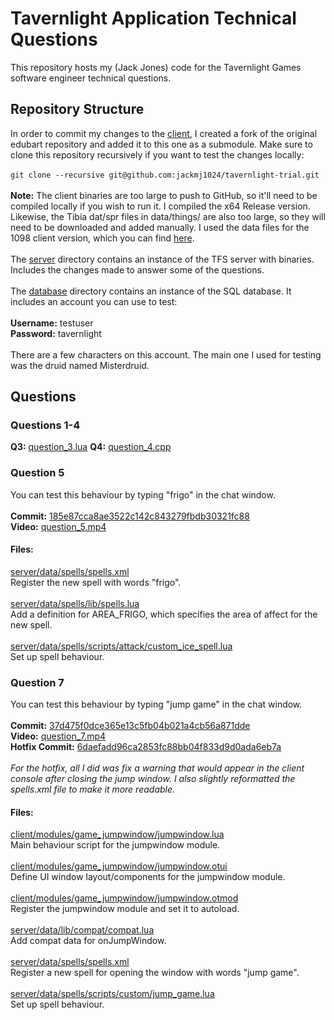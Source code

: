 # Tavernlight Application Technical Questions
This repository hosts my (Jack Jones) code for the Tavernlight Games software engineer technical questions.

## Repository Structure
In order to commit my changes to the [client](https://github.com/jackmj1024/otclient/), I created a fork of the original edubart repository and added it to this one as a submodule. Make sure to clone this repository recursively if you want to test the changes locally:
<br><br>
`git clone --recursive git@github.com:jackmj1024/tavernlight-trial.git`
<br><br>
**Note:** The client binaries are too large to push to GitHub, so it'll need to be compiled locally if you wish to run it. I compiled the x64 Release version. Likewise, the Tibia dat/spr files in data/things/ are also too large, so they will need to be downloaded and added manually. I used the data files for the 1098 client version, which you can find [here](https://downloads.ots.me/data/tibia-clients/dat_and_spr/1098.zip).
<br><br>
The [server](https://github.com/jackmj1024/tavernlight-trial/tree/main/server) directory contains an instance of the TFS server with binaries. Includes the changes made to answer some of the questions. 
<br><br>
The [database](https://github.com/jackmj1024/tavernlight-trial/tree/main/database) directory contains an instance of the SQL database. It includes an account you can use to test:
<br><br>
**Username:** testuser
<br>
**Password:** tavernlight
<br><br>
There are a few characters on this account. The main one I used for testing was the druid named Misterdruid.

## Questions

### Questions 1-4
**Q3:** [question_3.lua](https://github.com/jackmj1024/tavernlight-trial/blob/main/questions/question_3.lua)
**Q4:** [question_4.cpp](https://github.com/jackmj1024/tavernlight-trial/blob/main/questions/question_4.cpp)

### Question 5
You can test this behaviour by typing "frigo" in the chat window.
<br>
<br>
**Commit:** [185e87cca8ae3522c142c843279fbdb30321fc88](https://github.com/jackmj1024/tavernlight-trial/commit/185e87cca8ae3522c142c843279fbdb30321fc88)<br>
**Video:** [question_5.mp4](https://github.com/jackmj1024/tavernlight-trial/blob/main/questions/question_5.mp4)<br>

#### Files:
[server/data/spells/spells.xml](https://github.com/jackmj1024/tavernlight-trial/blob/main/server/data/spells/spells.xml)<br>
Register the new spell with words "frigo".
<br>
<br>
[server/data/spells/lib/spells.lua](https://github.com/jackmj1024/tavernlight-trial/blob/main/server/data/spells/lib/spells.lua)<br>
Add a definition for AREA_FRIGO, which specifies the area of affect for the new spell.
<br>
<br>
[server/data/spells/scripts/attack/custom_ice_spell.lua](https://github.com/jackmj1024/tavernlight-trial/blob/main/server/data/spells/scripts/attack/custom_ice_spell.lua)<br>
Set up spell behaviour.

### Question 7
You can test this behaviour by typing "jump game" in the chat window.
<br>
<br>
**Commit:** [37d475f0dce365e13c5fb04b021a4cb56a871dde](https://github.com/jackmj1024/tavernlight-trial/commit/37d475f0dce365e13c5fb04b021a4cb56a871dde)<br>
**Video:** [question_7.mp4](https://github.com/jackmj1024/tavernlight-trial/blob/main/questions/question_7.mp4)<br>
**Hotfix Commit:** [6daefadd96ca2853fc88bb04f833d9d0ada6eb7a](https://github.com/jackmj1024/tavernlight-trial/commit/6daefadd96ca2853fc88bb04f833d9d0ada6eb7a)<br><br>
*For the hotfix, all I did was fix a warning that would appear in the client console after closing the jump window. I also slightly reformatted the spells.xml file to make it more readable.*
#### Files:
[client/modules/game_jumpwindow/jumpwindow.lua](https://github.com/jackmj1024/otclient/blob/master/modules/game_jumpwindow/jumpwindow.lua)<br>
Main behaviour script for the jumpwindow module.
<br>
<br>
[client/modules/game_jumpwindow/jumpwindow.otui](https://github.com/jackmj1024/otclient/blob/master/modules/game_jumpwindow/jumpwindow.otui)<br>
Define UI window layout/components for the jumpwindow module.
<br>
<br>
[client/modules/game_jumpwindow/jumpwindow.otmod](https://github.com/jackmj1024/otclient/blob/master/modules/game_jumpwindow/jumpwindow.otmod)<br>
Register the jumpwindow module and set it to autoload.
<br>
<br>
[server/data/lib/compat/compat.lua](https://github.com/jackmj1024/tavernlight-trial/blob/main/server/data/lib/compat/compat.lua)<br>
Add compat data for onJumpWindow.
<br>
<br>
[server/data/spells/spells.xml](https://github.com/jackmj1024/tavernlight-trial/blob/main/server/data/spells/spells.xml)<br>
Register a new spell for opening the window with words "jump game".
<br>
<br>
[server/data/spells/scripts/custom/jump_game.lua](https://github.com/jackmj1024/tavernlight-trial/blob/main/server/data/spells/scripts/custom/jump_game.lua)<br>
Set up spell behaviour.
